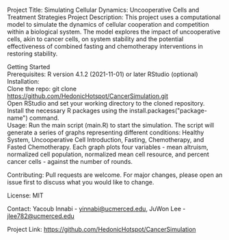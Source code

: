 Project Title: Simulating Cellular Dynamics: Uncooperative Cells and Treatment Strategies
Project Description:
This project uses a computational model to simulate the dynamics of cellular cooperation and competition within a biological system. The model explores the impact of uncooperative cells, akin to cancer cells, on system stability and the potential effectiveness of combined fasting and chemotherapy interventions in restoring stability.

Getting Started  
Prerequisites:
R version 4.1.2 (2021-11-01) or later
RStudio (optional)  
Installation:  
Clone the repo: git clone https://github.com/HedonicHotspot/CancerSimulation.git  
Open RStudio and set your working directory to the cloned repository.  
Install the necessary R packages using the install.packages("package-name") command.  
Usage:
Run the main script (main.R) to start the simulation. The script will generate a series of graphs representing different conditions: Healthy System, Uncooperative Cell Introduction, Fasting, Chemotherapy, and Fasted Chemotherapy. Each graph plots four variables - mean altruism, normalized cell population, normalized mean cell resource, and percent cancer cells - against the number of rounds.

Contributing:
Pull requests are welcome. For major changes, please open an issue first to discuss what you would like to change.

License:
MIT

Contact:
Yacoub Innabi - yinnabi@ucmerced.edu, 
JuWon Lee - jlee782@ucmerced.edu

Project Link: https://github.com/HedonicHotspot/CancerSimulation
